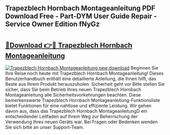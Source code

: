 ## Trapezblech Hornbach Montageanleitung PDF Download Free - Part-DYM User Guide Repair - Service Owner Edition fNyGz

# <h2><a href="http://df71qtu.blite.top/?on=Trapezblech+Hornbach+Montageanleitung">🔗Download 👉🔴 Trapezblech Hornbach Montageanleitung</a></h2>

[![Trapezblech Hornbach Montageanleitung new download](https://i.imgur.com/lujVjoI.png)](http://df71qtu.blite.top/?on=Trapezblech+Hornbach+Montageanleitung)
Beginnen Sie Ihre Reise noch heute mit Trapezblech Hornbach Montageanleitung! Dieses Benutzerhandbuch enthält eine detaillierte Anleitung, die Ihnen hilft, das Beste aus Ihrem Produkt herauszuholen. Sicherheit geht vor Bitte stellen Sie sicher, dass Sie beim Betrieb Ihres neuen Trapezblech Hornbach Montageanleitung alle Sicherheitsvorkehrungen beachten. Diese bemerkenswerte Trapezblech Hornbach Montageanleitung-Funktionsliste bietet Funktionen für eine nahtlose und effiziente Leistung. Wir gehen davon aus, dass das Trapezblech Hornbach MontageanleitungD ein entscheidender Leitfaden auf Ihrem Weg zur Beherrschung der Verwendung Ihres neuen Geräts war. Bei Fragen oder Bedenken wenden Sie sich bitte an unser Support-Team.
